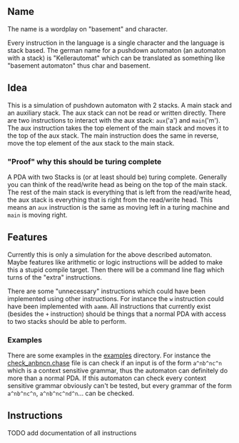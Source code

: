 ## Name
The name is a wordplay on "basement" and character. 

Every instruction in the language is a single character and the language is stack based. The german
name for a pushdown automaton (an automaton with a stack) is "Kellerautomat" which can be translated
as something like "basement automaton" thus char and basement.

## Idea 
This is a simulation of pushdown automaton with 2 stacks. A main stack and an auxiliary stack. 
The aux stack can not be read or written directly. There are two instructions to interact with 
the aux stack: `aux`('a') and `main`('m'). The aux instruction takes the top element of the main
stack and moves it to the top of the aux stack. The main instruction does the same in reverse,
move the top element of the aux stack to the main stack.

### "Proof" why this should be turing complete
A PDA with two Stacks is (or at least should be) turing complete. 
Generally you can think of the read/write head as being on the top of the main stack. 
The rest of the main stack is everything that is left from the read/write head, the aux stack
is everything that is right from the read/write head. This means an `aux` instruction is the same
as moving left in a turing machine and `main` is moving right.

## Features
Currently this is only a simulation for the above described automaton. 
Maybe features like arithmetic or logic instructions will be added to make this a stupid compile 
target. Then there will be a command line flag which turns of the "extra" instructions. 

There are some "unnecessary" instructions which could have been implemented using other 
instructions. For instance the `w` instruction could have been implemented with `aamm`.
All instructions that currently exist (besides the `+` instruction) should be things that a normal
PDA with access to two stacks should be able to perform.

### Examples
There are some examples in the [examples](/examples/) directory. 
For instance the [check_anbncn.chase](examples/check_anbncn.chase) file is can check if an input
is of the form `a^nb^nc^n` which is a context sensitive grammar, thus the automaton can definitely
do more than a normal PDA. If this automaton can check every context sensitive grammar obviously
can't be tested, but every grammar of the form `a^nb^nc^n`, `a^nb^nc^nd^n`... can be checked.

## Instructions
TODO add documentation of all instructions
